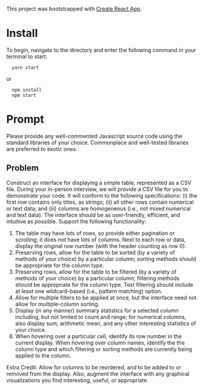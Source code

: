 This project was bootstrapped with [Create React App](https://github.com/facebookincubator/create-react-app).

# Install

To begin, navigate to the directory and enter the following command in your terminal to start:

```
  yarn start
```

or 

```
  npm install
  npm start 
```

# Prompt
Please provide any well-commented Javascript source code using the standard libraries of your choice. Commonplace and well-tested libraries are preferred to exotic ones.

## Problem
Construct an interface for displaying a simple table, represented as a CSV file. During your in-person interview, we will provide a CSV file for you to demonstrate your code. It will conform to the following specifications: (i) the first row contains only titles, as strings; (ii) all other rows contain numerical or text data; and (iii) columns are homogeneous (i.e., not mixed numerical and text data). The interface should be as user-friendly, efficient, and intuitive as possible. Support the following functionality:

1. The table may have lots of rows, so provide either pagination or scrolling; it does not have lots of columns. Next to each row or data, display the original row number (with the header counting as row 0).
2. Preserving rows, allow for the table to be sorted (by a variety of methods of your choice) by a particular column; sorting methods should be appropriate for the column type.
3. Preserving rows, allow for the table to be filtered (by a variety of methods of your choice) by a particular column; filtering methods should be appropriate for the column type. Text filtering should include at least one wildcard-based (i.e., pattern matching) option.
4. Allow for multiple filters to be applied at once, but the interface need not allow for multiple-column sorting.
5. Display (in any manner) summary statistics for a selected column including, but not limited to count and range; for numerical columns, also display sum, arithmetic mean, and any other interesting statistics of your choice.
6. When hovering over a particular cell, identify its row number in the current display. When hovering over column names, identify the the column type and which filtering or sorting methods are currently being applied to the column.

Extra Credit: Allow for columns to be reordered, and to be added to or removed from the display. Also, augment the interface with any graphical visualizations you find interesting, useful, or appropriate.